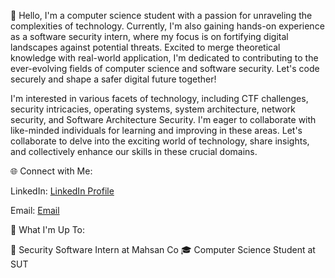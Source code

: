 👋 Hello,
I'm a computer science student with a passion for unraveling the complexities of technology. 
Currently, I'm also gaining hands-on experience as a software security intern, where my focus is on fortifying digital landscapes against potential threats. 
Excited to merge theoretical knowledge with real-world application, I'm dedicated to contributing to the ever-evolving fields of computer science and software security. Let's code securely and shape a safer digital future together!

I'm interested in various facets of technology, including CTF challenges, security intricacies, operating systems, system architecture, network security, and Software Architecture Security.
I'm eager to collaborate with like-minded individuals for learning and improving in these areas. 
Let's collaborate to delve into the exciting world of technology, share insights, and collectively enhance our skills in these crucial domains.

🌐 Connect with Me:

LinkedIn: [LinkedIn Profile](https://www.linkedin.com/in/zhtgzr/)

Email:  [Email](z.tgh98@gmail.com)


🚀 What I'm Up To:

💼 Security Software Intern at Mahsan Co
🎓 Computer Science Student at SUT
